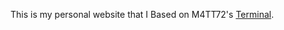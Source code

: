 This is my personal website that I Based on M4TT72's [Terminal](https://github.com/m4tt72/terminal).
